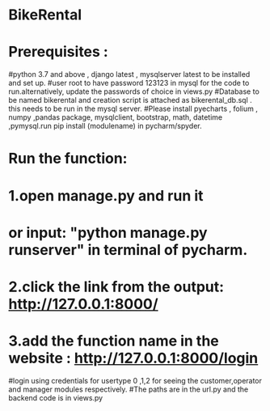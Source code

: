 # BikeRental


#  Prerequisites :
#python 3.7 and above , django latest , mysqlserver latest to be installed and set up.
#user root to have password 123123 in mysql for the code to run.alternatively, update the passwords of choice in views.py
#Database to be named bikerental and creation script is attached as bikerental_db.sql . this needs to be run in the mysql server.
#Please install pyecharts , folium , numpy ,pandas package, mysqlclient, bootstrap, math, datetime ,pymysql.run pip install (modulename) in pycharm/spyder.
# Run the function:
# 1.open manage.py and run it
# or input: "python manage.py runserver" in terminal of pycharm.
# 2.click the link from the output:  http://127.0.0.1:8000/
# 3.add the function name in the website :  http://127.0.0.1:8000/login 
#login using credentials for usertype 0 ,1,2 for seeing the customer,operator and manager modules respectively.
#The paths are in the url.py and the backend code is in views.py